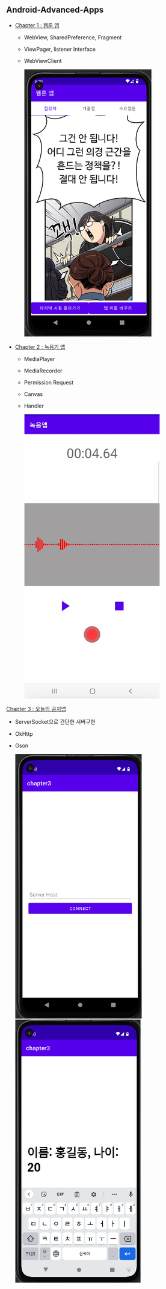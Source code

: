 ## Android-Advanced-Apps

- [Chapter 1 : 웹툰 앱](https://github.com/NewTurn2017/Android-Advanced-Apps/tree/main/Chapter1)

  - WebView, SharedPreference, Fragment
  - ViewPager, listener Interface
  - WebViewClient

    ![스크린샷](./image/chapter1.png)

- [Chapter 2 : 녹음기 앱](https://github.com/NewTurn2017/Android-Advanced-Apps/tree/main/Chapter2)

  - MediaPlayer
  - MediaRecorder
  - Permission Request
  - Canvas
  - Handler

    ![스크린샷](./image/chapter2.png)

[Chapter 3 : 오늘의 공지앱](https://github.com/NewTurn2017/Android-Advanced-Apps/tree/main/Chapter3)

- ServerSocket으로 간단한 서버구현
- OkHttp
- Gson

  ![스크린샷](./image/chapter3-1.png) ![스크린샷](./image/chapter3-2.png)
